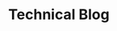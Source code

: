 ---
slug: "technical-blog"
title: "Technical Blog"
description: "Lorem ipsum dolor, sit amet consectetur adipisicing elit. Neque molestias iste ipsa ab deserunt eveniet dolorem facere consequatur exercitationem necessitatibus. In, ipsa corporis totam beatae culpa quis aliquid delectus incidunt"
tags: [
    "Gatsby", "Tailwind", "Markdown"
]
image: ./images/blog.png
alt: "Technical Blog"
link: "https://nikkipeel.netlify.app"
---